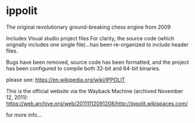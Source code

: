# ippolit
The original revolutionary ground-breaking chess engine from 2009

Includes Visual studio project files
For clarity, the source code (which orignally includes one single file)...has been re-organized to include header files.

Bugs have been removed, source code has been formatted, and the project has been configured to compile both 32-bit and 64-bit binaries.

 
please see:
https://en.wikipedia.org/wiki/IPPOLIT

This is the official website via the Wayback Machine (archived November 12, 2011):
https://web.archive.org/web/20111112091208/http://ippolit.wikispaces.com/

for more info...

